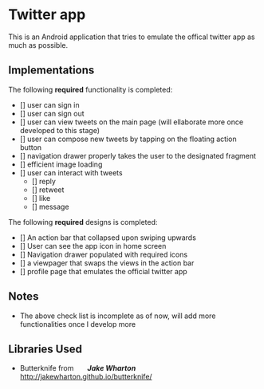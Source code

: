 # Twitter app

This is an Android application that tries to emulate the offical twitter app as much as possible.

## Implementations

The following **required** functionality is completed:

- [] user can sign in 
- [] user can sign out
- [] user can view tweets on the main page (will ellaborate more once developed to this stage)
- [] user can compose new tweets by tapping on the floating action button
- [] navigation drawer properly takes the user to the designated fragment
- [] efficient image loading 
- [] user can interact with tweets 
   - [] reply 
   - [] retweet
   - [] like 
   - [] message 

The following **required** designs is completed:
- [] An action bar that collapsed upon swiping upwards
- [] User can see the app icon in home screen
- [] Navigation drawer populated with required icons
- [] a viewpager that swaps the views in the action bar
- [] profile page that emulates the official twitter app

## Notes
- The above check list is incomplete as of now, will add more functionalities once I develop more 

## Libraries Used
- Butterknife from                  &nbsp;&nbsp;&nbsp;&nbsp;&nbsp;&nbsp;**_Jake Wharton_**
  http://jakewharton.github.io/butterknife/
 
